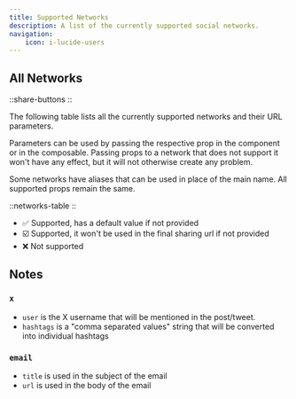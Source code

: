 ```yaml
---
title: Supported Networks
description: A list of the currently supported social networks.
navigation:
    icon: i-lucide-users
---
```


## All Networks

::share-buttons
::

The following table lists all the currently supported networks and their URL parameters.

Parameters can be used by passing the respective prop in the component or in the composable. Passing props to a network that does not support it won't have any effect, but it will not otherwise create any problem.

Some networks have aliases that can be used in place of the main name. All supported props remain the same.

::networks-table
::

- ✅ Supported, has a default value if not provided
- ☑️ Supported, it won't be used in the final sharing url if not provided
- ❌ Not supported

## Notes

### `x`

- `user` is the X username that will be mentioned in the post/tweet.
- `hashtags` is a "comma separated values" string that will be converted into individual hashtags

### `email`

- `title` is used in the subject of the email
- `url` is used in the body of the email
